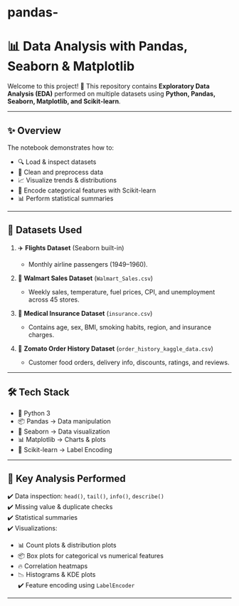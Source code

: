 # pandas-
# 📊 Data Analysis with Pandas, Seaborn & Matplotlib  

Welcome to this project! 🎉 This repository contains **Exploratory Data Analysis (EDA)** performed on multiple datasets using **Python, Pandas, Seaborn, Matplotlib, and Scikit-learn**.  

---

## ✨ Overview  
The notebook demonstrates how to:  
- 🔍 Load & inspect datasets  
- 🧹 Clean and preprocess data  
- 📈 Visualize trends & distributions  
- 🤖 Encode categorical features with Scikit-learn  
- 📊 Perform statistical summaries  

---

## 📂 Datasets Used  
1. ✈️ **Flights Dataset** (Seaborn built-in)  
   - Monthly airline passengers (1949–1960).  

2. 🏬 **Walmart Sales Dataset** (`Walmart_Sales.csv`)  
   - Weekly sales, temperature, fuel prices, CPI, and unemployment across 45 stores.  

3. 🏥 **Medical Insurance Dataset** (`insurance.csv`)  
   - Contains age, sex, BMI, smoking habits, region, and insurance charges.  

4. 🍔 **Zomato Order History Dataset** (`order_history_kaggle_data.csv`)  
   - Customer food orders, delivery info, discounts, ratings, and reviews.  

---

## 🛠️ Tech Stack  
- 🐍 Python 3  
- 📦 Pandas → Data manipulation  
- 🎨 Seaborn → Data visualization  
- 📊 Matplotlib → Charts & plots  
- 🤖 Scikit-learn → Label Encoding  

---

## 🔎 Key Analysis Performed  
✔️ Data inspection: `head()`, `tail()`, `info()`, `describe()`  
✔️ Missing value & duplicate checks  
✔️ Statistical summaries  
✔️ Visualizations:  
   - 📊 Count plots & distribution plots  
   - 📦 Box plots for categorical vs numerical features  
   - 🔥 Correlation heatmaps  
   - 📉 Histograms & KDE plots  
✔️ Feature encoding using `LabelEncoder`  

---

